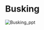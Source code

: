 # Busking

![Busking_ppt](https://github.com/user-attachments/assets/809a9206-9311-493a-bd1f-a979c6a8935e)
